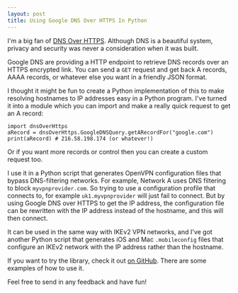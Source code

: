 ```yaml
---
layout: post
title: Using Google DNS Over HTTPS In Python
---
```


I'm a big fan of [DNS Over HTTPS](https://en.wikipedia.org/wiki/DNS_over_HTTPS). Although DNS is a beautiful system, privacy and security was never a consideration when it was built. 

Google DNS are providing a HTTP endpoint to retrieve DNS records over an HTTPS encrypted link. You can send a `GET` request and get back A records, AAAA records, or whatever else you want in a friendly JSON format.

I thought it might be fun to create a Python implementation of this to make resolving hostnames to IP addresses easy in a Python program. I've turned it into a module which you can import and make a really quick request to get an A record:

```
import dnsOverHttps
aRecord = dnsOverHttps.GoogleDNSQuery.getARecordFor("google.com")
print(aRecord) # 216.58.198.174 (or whatever!)
```

Or if you want more records or control then you can create a custom request too.

I use it in a Python script that generates OpenVPN configuration files that bypass DNS-filtering networks. For example, Network A uses DNS filtering to block `myvpnprovider.com`. So trying to use a configuration profile that connects to, for example `uk1.myvpnprovider` will just fail to connect. But by using Google DNS over HTTPS to get the IP address, the configuration file can be rewritten with the IP address instead of the hostname, and this will then connect.

It can be used in the same way with IKEv2 VPN networks, and I've got another Python script that generates iOS and Mac `.mobileconfig` files that configure an IKEv2 network with the IP address rather than the hostname.

If you want to try the library, check it out [on GitHub](https://github.com/lovattj/python-Google-DNSOverHTTPS-Resolver). There are some examples of how to use it.

Feel free to send in any feedback and have fun!